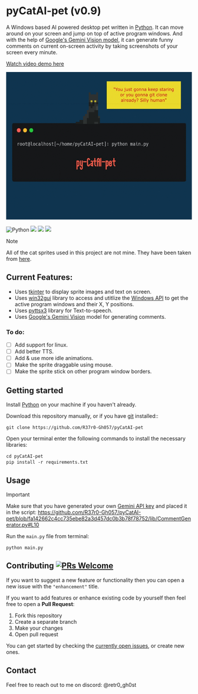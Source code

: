 # pyCatAI-pet (v0.9)
A Windows based AI powered desktop pet written in [Python](https://python.org/). It can move around on your screen and jump on top of active program windows. And with the help of [Google's Gemini Vision model](https://blog.google/technology/ai/google-gemini-ai/#sundar-note), it can generate funny comments on current on-screen activity by taking screenshots of your screen every minute.

[Watch video demo here](https://youtu.be/Ep7Un8vAwbI)
<p align="center">
  <a href="https://github.com/R37r0-Gh057/pyCatAI-pet">
    <img alt="logo" src="logo.gif" height=400 width=700>
  </a>
</p>

![Python](https://img.shields.io/badge/python-3.11-green.svg) ![](https://shields.io/badge/python-tkinter-blue) ![](https://shields.io/badge/win32-api-blue) ![](https://shields.io/badge/google-gemini_vision-blue)

> [!NOTE]
> All of the cat sprites used in this project are not mine. They have been taken from [here](https://luizmelo.itch.io/pet-cat-pack).

## Current Features:
* Uses [tkinter](https://docs.python.org/3/library/tkinter.html) to display sprite images and text on screen.
* Uses [win32gui](https://pypi.org/project/win32gui/) library to access and utitlize the [Windows API](https://learn.microsoft.com/en-us/windows/win32/api/) to get the active program windows and their X, Y positions.
* Uses [pyttsx3](https://pypi.org/project/pyttsx3/) library for Text-to-speech.
* Uses [Google's Gemini Vision](https://blog.google/technology/ai/google-gemini-ai/#sundar-note) model for generating comments.
### To do:
- [ ] Add support for linux.
- [ ] Add better TTS.
- [ ] Add & use more idle animations.
- [ ] Make the sprite draggable using mouse.
- [ ] Make the sprite stick on other program window borders.

## Getting started

Install [Python](https://python.org/) on your machine if you haven't already.

Download this repository manually, or if you have [git](https://git-scm.com/) installed::

```
git clone https://github.com/R37r0-Gh057/pyCatAI-pet

```
Open your terminal enter the following commands to install the necessary libraries:
```
cd pyCatAI-pet
pip install -r requirements.txt
```

## Usage

> [!IMPORTANT]  
> Make sure that you have generated your own [Gemini API key](https://aistudio.google.com/app/apikey) and placed it in the script:
https://github.com/R37r0-Gh057/pyCatAI-pet/blob/fa142662c4cc735ebe82a3d457dc0b3b78f78752/lib/CommentGenerator.py#L10

Run the `main.py` file from terminal:
```
python main.py
```

## Contributing [![PRs Welcome](https://img.shields.io/badge/PRs-welcome-brightgreen.svg?style=flat-square)](https://makeapullrequest.com)

If you want to suggest a new feature or functionality then you can open a new issue with the `"enhancement"` title.

If you want to add features or enhance existing code by yourself then feel free to open a **Pull Request**:

1. Fork this repository
2. Create a separate branch
3. Make your changes
5. Open pull request

You can get started by checking the [currently open issues](https://github.com/R37r0-Gh057/pyCatAI-pet/issues), or create new ones.

## Contact

Feel free to reach out to me on discord: @retr0_gh0st
